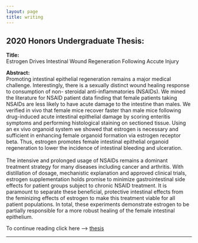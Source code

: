 ```yaml
---
layout: page
title: writing
---
```


## 2020 Honors Undergraduate Thesis: 
**Title:**<br>
Estrogen Drives Intestinal Wound Regeneration Following Accute Injury

**Abstract:**<br> 
Promoting intestinal epithelial regeneration remains a major medical challenge. Interestingly, there is a sexually distinct wound healing response to consumption of non- steroidal anti-inflammatories (NSAIDs). We mined the literature for NSAID patient data finding that female patients taking NSAIDs are less likely to have acute damage to the intestine than males. We verified in vivo that female mice recover faster than male mice following drug-induced acute intestinal epithelial damage by scoring enteritis symptoms and performing histological staining on sectioned tissue. Using an ex vivo organoid system we showed that estrogen is necessary and sufficient in enhancing female organoid formation via estrogen receptor beta. Thus, estrogen promotes female intestinal epithelial organoid regeneration to lower the incidence of intestinal bleeding and ulceration.
<br><br>The intensive and prolonged usage of NSAIDs remains a dominant treatment strategy for many diseases including cancer and arthritis. With distillation of dosage, mechanistic explanation and approved clinical trials, estrogen supplementation holds promise to minimize gastrointestinal side effects for patient groups subject to chronic NSAID treatment. It is paramount to separate these beneficial, protective intestinal effects from the feminizing effects of estrogen to make this treatment viable for all patient populations. In total, these experiments demonstrate estrogen to be partially responsible for a more robust healing of the female intestinal epithelium.

To continue reading click here --> [thesis](https://github.com/greglee1905/personalpage/blob/gh-pages/undergrad_thesis_2020.pdf)

<hr>
